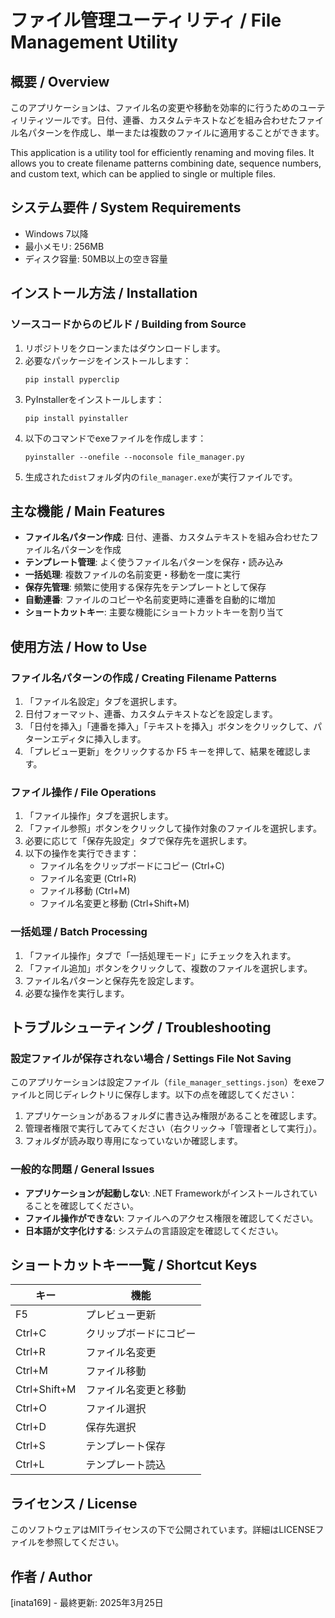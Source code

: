 # ファイル管理ユーティリティ / File Management Utility

## 概要 / Overview

このアプリケーションは、ファイル名の変更や移動を効率的に行うためのユーティリティツールです。日付、連番、カスタムテキストなどを組み合わせたファイル名パターンを作成し、単一または複数のファイルに適用することができます。

This application is a utility tool for efficiently renaming and moving files. It allows you to create filename patterns combining date, sequence numbers, and custom text, which can be applied to single or multiple files.

## システム要件 / System Requirements

- Windows 7以降
- 最小メモリ: 256MB
- ディスク容量: 50MB以上の空き容量

## インストール方法 / Installation


### ソースコードからのビルド / Building from Source

1. リポジトリをクローンまたはダウンロードします。
2. 必要なパッケージをインストールします：
   ```
   pip install pyperclip
   ```
3. PyInstallerをインストールします：
   ```
   pip install pyinstaller
   ```
4. 以下のコマンドでexeファイルを作成します：
   ```
   pyinstaller --onefile --noconsole file_manager.py
   ```
5. 生成された`dist`フォルダ内の`file_manager.exe`が実行ファイルです。

## 主な機能 / Main Features

- **ファイル名パターン作成**: 日付、連番、カスタムテキストを組み合わせたファイル名パターンを作成
- **テンプレート管理**: よく使うファイル名パターンを保存・読み込み
- **一括処理**: 複数ファイルの名前変更・移動を一度に実行
- **保存先管理**: 頻繁に使用する保存先をテンプレートとして保存
- **自動連番**: ファイルのコピーや名前変更時に連番を自動的に増加
- **ショートカットキー**: 主要な機能にショートカットキーを割り当て

## 使用方法 / How to Use

### ファイル名パターンの作成 / Creating Filename Patterns

1. 「ファイル名設定」タブを選択します。
2. 日付フォーマット、連番、カスタムテキストなどを設定します。
3. 「日付を挿入」「連番を挿入」「テキストを挿入」ボタンをクリックして、パターンエディタに挿入します。
4. 「プレビュー更新」をクリックするか F5 キーを押して、結果を確認します。

### ファイル操作 / File Operations

1. 「ファイル操作」タブを選択します。
2. 「ファイル参照」ボタンをクリックして操作対象のファイルを選択します。
3. 必要に応じて「保存先設定」タブで保存先を選択します。
4. 以下の操作を実行できます：
   - ファイル名をクリップボードにコピー (Ctrl+C)
   - ファイル名変更 (Ctrl+R)
   - ファイル移動 (Ctrl+M)
   - ファイル名変更と移動 (Ctrl+Shift+M)

### 一括処理 / Batch Processing

1. 「ファイル操作」タブで「一括処理モード」にチェックを入れます。
2. 「ファイル追加」ボタンをクリックして、複数のファイルを選択します。
3. ファイル名パターンと保存先を設定します。
4. 必要な操作を実行します。

## トラブルシューティング / Troubleshooting

### 設定ファイルが保存されない場合 / Settings File Not Saving

このアプリケーションは設定ファイル（`file_manager_settings.json`）をexeファイルと同じディレクトリに保存します。以下の点を確認してください：

1. アプリケーションがあるフォルダに書き込み権限があることを確認します。
2. 管理者権限で実行してみてください（右クリック→「管理者として実行」）。
3. フォルダが読み取り専用になっていないか確認します。

### 一般的な問題 / General Issues

- **アプリケーションが起動しない**: .NET Frameworkがインストールされていることを確認してください。
- **ファイル操作ができない**: ファイルへのアクセス権限を確認してください。
- **日本語が文字化けする**: システムの言語設定を確認してください。

## ショートカットキー一覧 / Shortcut Keys

| キー | 機能 |
|------|------|
| F5 | プレビュー更新 |
| Ctrl+C | クリップボードにコピー |
| Ctrl+R | ファイル名変更 |
| Ctrl+M | ファイル移動 |
| Ctrl+Shift+M | ファイル名変更と移動 |
| Ctrl+O | ファイル選択 |
| Ctrl+D | 保存先選択 |
| Ctrl+S | テンプレート保存 |
| Ctrl+L | テンプレート読込 |

## ライセンス / License

このソフトウェアはMITライセンスの下で公開されています。詳細はLICENSEファイルを参照してください。

## 作者 / Author

[inata169] - 最終更新: 2025年3月25日
